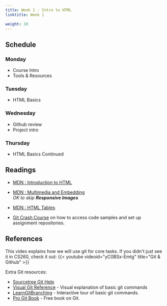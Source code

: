```yaml
---
title: Week 1 - Intro to HTML
linktitle: Week 1

weight: 10
---
```


## Schedule

### Monday

* Course Intro
* Tools & Resources

### Tuesday

* HTML Basics

### Wednesday

* Github review
* Project intro

### Thursday

* HTML Basics Continued

## Readings

* [MDN : Introduction to HTML](https://developer.mozilla.org/en-US/docs/Learn/HTML/Introduction_to_HTML)
* [MDN : Multimedia and Embedding](https://developer.mozilla.org/en-US/docs/Learn/HTML/Multimedia_and_embedding)  
*OK to skip **Responsive Images***
* [MDN : HTML Tables](https://developer.mozilla.org/en-US/docs/Learn/HTML/Tables)

* [Git Crash Course](https://docs.google.com/document/d/1S8dMsT6B2B7jW2Z0OWoV6TT8GOlYkDa9Bw0mhrUTuSU/)
on how to access code samples and set up assignment repositories.

## References


This video explains how we will use git for core tasks. If you didn't just see it in CS260, check it out: 
{{< youtube videoid="yC0BSx-Emtg" title="Git & Github" >}}

Extra Git resources:

* [Sourcetree Git Help](https://confluence.atlassian.com/get-started-with-sourcetree)
* [Visual Git Reference](https://marklodato.github.io/visual-git-guide/index-en.html) -
Visual explanation of basic git commands
* [LearnGitBranching](https://learngitbranching.js.org/) - Interactive tour of basic git commands.
* [Pro Git Book](https://git-scm.com/book/en/v2) - Free book on Git.
